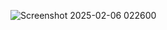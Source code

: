 ![Screenshot 2025-02-06 022600](https://github.com/user-attachments/assets/5ef44d91-b04f-4ef9-9efb-a62cf2f25209)
